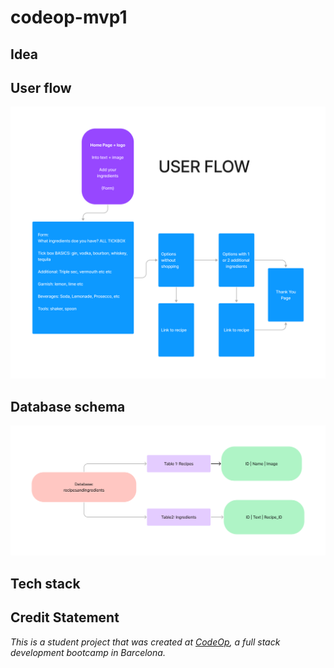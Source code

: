 # codeop-mvp1

## Idea

## User flow
![User flow image](/Images/user%20flow.png/)

## Database schema
![Database schema](/Images/Database%20schema.png/)

## Tech stack

## Credit Statement
_This is a student project that was created at [CodeOp](http://codeop.tech), a full stack development bootcamp in Barcelona._
